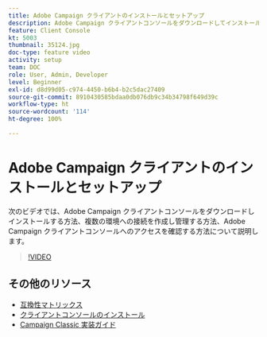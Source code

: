 ```yaml
---
title: Adobe Campaign クライアントのインストールとセットアップ
description: Adobe Campaign クライアントコンソールをダウンロードしてインストールする方法、複数の環境への接続を作成し管理する方法、Adobe Campaign クライアントコンソールへのアクセス権を確認する方法について説明します。
feature: Client Console
kt: 5003
thumbnail: 35124.jpg
doc-type: feature video
activity: setup
team: DOC
role: User, Admin, Developer
level: Beginner
exl-id: d8d99d05-c974-4450-b6b4-b2c5dac27409
source-git-commit: 8910430585bdaa0db076db9c34b34798f649d39c
workflow-type: ht
source-wordcount: '114'
ht-degree: 100%

---
```


# Adobe Campaign クライアントのインストールとセットアップ

次のビデオでは、Adobe Campaign クライアントコンソールをダウンロードしインストールする方法、複数の環境への接続を作成し管理する方法、Adobe Campaign クライアントコンソールへのアクセスを確認する方法について説明します。

>[!VIDEO](https://video.tv.adobe.com/v/35124?quality=12)

## その他のリソース

* [互換性マトリックス](https://experienceleague.adobe.com/docs/campaign-classic/using/release-notes/compatibility-matrix.html?lang=ja#compatibility-matrix)
* [クライアントコンソールのインストール](https://experienceleague.adobe.com/docs/campaign-classic/using/installing-campaign-classic/connect-to-campaign/installing-the-client-console.html?lang=ja)
* [Campaign Classic 実装ガイド](https://experienceleague.adobe.com/docs/campaign-classic/using/campaign-classic-home.html?lang=ja)
